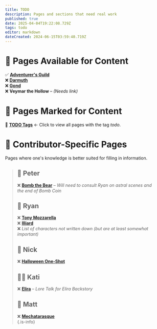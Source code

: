 ```yaml
---
title: TODO
description: Pages and sections that need real work
published: true
date: 2025-04-04T19:22:08.729Z
tags: todo
editor: markdown
dateCreated: 2024-06-15T03:59:40.719Z
---
```


# 📜 Pages Available for Content  

✅ **[Adventurer's Guild](/en/organizations/Adventurer's-Guild)**  
❌ **[Darmuth](/en/characters/Darmuth)**  
❌ **[Gond](/en/characters/Gond)**  
❌ **Veymar the Hollow** – *(Needs link)*  

# 📝 Pages Marked for Content  

🔹 **[TODO Tags](/t/todo)** ← Click to view all pages with the tag *todo*.

# 👥 Contributor-Specific Pages
Pages where one's knowledge is better suited for filling in information.

> ## 🧸 Peter  
> ❌ **[Bomb the Bear](/characters/Bomb-the-Bear)** – *Will need to consult Ryan on astral scenes and the end of Bomb Coin*  
> 
> ## 🍝 Ryan  
> ❌ **[Tony Mozzarella](/characters/Tony-Mozzarella)**  
> ❌ **[Illiard](/characters/illiard)**  
> ❌ *List of characters not written down (but are at least somewhat important)*  
> 
> ## 🎃 Nick  
> ❌ **[Halloween One-Shot](/en/Adventures/Halloween_One_Shot)**  
> 
> ## 🧝‍♀️ Kati  
> ❌ **[Elira](/characters/elira)** – *Lore Talk for Elira Backstory*  
> 
> ## 🤖 Matt  
> ❌ **[Mechatarasque](/en/characters/mechatarasque)**  
{.is-info}
